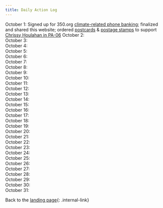 ```yaml
---
title: Daily Action Log
---
```


October 1:  Signed up for 350.org [climate-related phone banking](https://act.350.org/go/212663?aktmid=tm4915495.EwCjwv&akid=a22330370.3000156.wflPtj&t=1&source=conf); finalized and shared this website; ordered [postcards](https://www.etsy.com/listing/616789343/state-birds-set-of-100-vote-postcards?ref=shop_home_active_49&crt=1) & [postage stamps](https://www.ebay.com/itm/35-Cent-combo-rate-postage-for-50-post-cards-Stamps-face-17-50-for-14-55/264874231787?hash=item3dabbc07eb:g:yNsAAOSwqoxcT3rm) to support [Chrissy Houlahan in PA-06](https://www.chrissyhoulahanforcongress.com/)
October 2:  
October 3:  
October 4:  
October 5:  
October 6:  
October 7:  
October 8:  
October 9:  
October 10:  
October 11:  
October 12:  
October 13:  
October 14:  
October 15:  
October 16:  
October 17:  
October 18:  
October 19:  
October 20:  
October 21:  
October 22:  
October 23:  
October 24:  
October 25:  
October 26:  
October 27:  
October 28:  
October 29:  
October 30:  
October 31:  

Back to the [landing page](/PoliticalActionOct2020/landingpage){: .internal-link}
